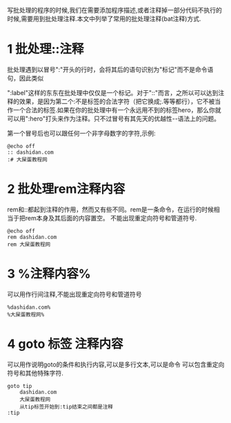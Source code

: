 <div class="jumbotron">	<p>写批处理的程序的时候,我们在需要添加程序描述,或者注释掉一部分代码不执行的时候,需要用到批处理注释.本文中列举了常用的批处理注释(bat注释)方式.</p>
</div>
 
1 批处理::注释
===

批处理遇到以冒号":"开头的行时，会将其后的语句识别为"标记"而不是命令语句，因此类似

":label"这样的东东在批处理中仅仅是一个标记。对于"::"而言，之所以可以达到注释的效果，是因为第二个:不是标签的合法字符（把它换成\;.等等都行），它不被当作一个合法的标签.如果在你的批处理中有一个永远用不到的标签hero，那么你就可以用":hero"打头来作为注释。只不过冒号有其先天的优越性--语法上的问题。

第一个冒号后也可以跟任何一个非字母数字的字符,示例:


```
@echo off
:: dashidan.com
:# 大屎蛋教程网
```

2 批处理rem注释内容
===
rem和::都起到注释的作用，然而又有些不同。rem是一条命令，在运行的时候相当于把rem本身及其后面的内容置空。
不能出现重定向符号和管道符号.

```
@echo off
rem dashidan.com
rem 大屎蛋教程网
```

3 %注释内容%
===
可以用作行间注释,不能出现重定向符号和管道符号

```
%dashidan.com%
%大屎蛋教程网%
```

4 goto 标签 注释内容
===
可以用作说明goto的条件和执行内容,可以是多行文本,可以是命令
	可以包含重定向符号和其他特殊字符.

```	
goto tip
	dashidan.com
	大屎蛋教程网
	从tip标签开始到:tip结束之间都是注释
:tip
```